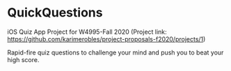# QuickQuestions
iOS Quiz App Project for W4995-Fall 2020
(Project link: https://github.com/karimerobles/project-proposals-f2020/projects/1)

Rapid-fire quiz questions to challenge your mind and push you to beat your high score. 
